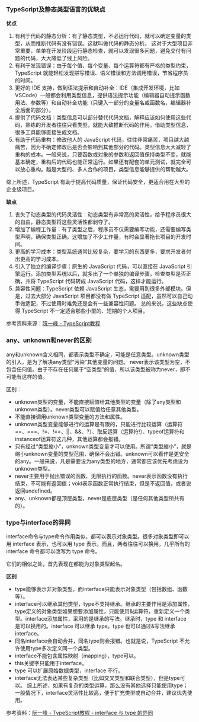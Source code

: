 
### TypeScript及静态类型语言的优缺点
**优点**
1. 有利于代码的静态分析：有了静态类型，不必运行代码，就可以确定变量的类型，从而推断代码有没有错误。这就叫做代码的静态分析。
这对于大型项目非常重要，单单在开发阶段运行静态检查，就可以发现很多问题，避免交付有问题的代码，大大降低了线上风险。
2. 有利于发现错误：由于每个值、每个变量、每个运算符都有严格的类型约束，TypeScript 就能轻松发现拼写错误、语义错误和方法调用错误，节省程序员的时间。
3. 更好的 IDE 支持，做到语法提示和自动补全：IDE（集成开发环境，比如 VSCode）一般都会利用类型信息，提供语法提示功能（编辑器自动提示函数用法、参数等）和自动补全功能（只键入一部分的变量名或函数名，编辑器补全后面的部分）。
4. 提供了代码文档：类型信息可以部分替代代码文档，解释应该如何使用这些代码，熟练的开发者往往只看类型，就能大致推断代码的作用。借助类型信息，很多工具能够直接生成文档。
5. 有助于代码重构：修改他人的 JavaScript 代码，往往非常痛苦，项目越大越痛苦，因为不确定修改后是否会影响到其他部分的代码。类型信息大大减轻了重构的成本。一般来说，只要函数或对象的参数和返回值保持类型不变，就能基本确定，重构后的代码也能正常运行。如果还有配套的单元测试，就完全可以放心重构。越是大型的、多人合作的项目，类型信息能够提供的帮助越大。

综上所述，TypeScript 有助于提高代码质量，保证代码安全，更适合用在大型的企业级项目。

**缺点**
1. 丧失了动态类型的代码灵活性：动态类型有非常高的灵活性，给予程序员很大的自由，静态类型将这些灵活性都剥夺了。
2. 增加了编程工作量：有了类型之后，程序员不仅需要编写功能，还需要编写类型声明，确保类型正确。这增加了不少工作量，有时会显著拖长项目的开发时间。
3. 更高的学习成本：类型系统通常比较复杂，要学习的东西更多，要求开发者付出更高的学习成本。
4. 引入了独立的编译步骤：原生的 JavaScript 代码，可以直接在 JavaScript 引擎运行。添加类型系统以后，就多出了一个单独的编译步骤，检查类型是否正确，并将 TypeScript 代码转成 JavaScript 代码，这样才能运行。
5. 兼容性问题：TypeScript 依赖 JavaScript 生态，需要用到很多外部模块。但是，过去大部分 JavaScript 项目都没有做 TypeScript 适配，虽然可以自己动手做适配，不过使用时难免还是会有一些兼容性问题。
总的来说，这些缺点使得 TypeScript 不一定适合那些小型的、短期的个人项目。

参考资料来源：[阮一峰 - TypeScript教程](https://wangdoc.com/typescript/intro)

### any、unknown和never的区别
any和unknown含义相同，都表示类型不确定，可能是任意类型。unknown类型的引入，是为了解决any类型“污染”其他变量的问题。
never表示该类型为空，不包含任何值。由于不存在任何属于“空类型”的值，所以该类型被称为never，即不可能有这样的值。

区别：
- unknown类型的变量，不能直接赋值给其他类型的变量（除了any类型和unknown类型）。never类型可以赋值给任意其他类型。
- 不能直接调用unknown类型变量的方法和属性。
- unknown类型变量能够进行的运算是有限的，只能进行比较运算（运算符==、===、!=、!==、||、&&、?）、取反运算（运算符!）、typeof运算符和instanceof运算符这几种，其他运算都会报错。
- 只有经过“类型缩小”，unknown类型变量才可以使用。所谓“类型缩小”，就是缩小unknown变量的类型范围，确保不会出错。unknown可以看作是更安全的any。一般来说，凡是需要设为any类型的地方，通常都应该优先考虑设为unknown类型。
- never主要用于抛出错误的函数、无限执行的函数。never表示函数没有执行结束，不可能有返回值；void表示函数正常执行结束，但是不返回值，或者说返回undefined。
- any、unknown都是顶层类型，never是底层类型（是任何其他类型所共有的）。

### type与interface的异同
interface命令与type命令作用类似，都可以表示对象类型。很多对象类型即可以用 interface 表示，也可以用 type 表示。而且，两者往往可以换用，几乎所有的 interface 命令都可以改写为 type 命令。

它们的相似之处，首先表现在都能为对象类型起名。

**区别**
- type能够表示非对象类型，而interface只能表示对象类型（包括数组、函数等）。
- interface可以继承其他类型，type不支持继承。继承的主要作用是添加属性，type定义的对象类型如果想要添加属性，只能使用&运算符，重新定义一个类型。interface添加属性，采用的是继承的写法。继承时，type 和 interface 是可以换用的。interface 可以继承 type。type 也可以通过&写法继承 interface。
- 同名interface会自动合并，同名type则会报错。也就是说，TypeScript 不允许使用type多次定义同一个类型。
- interface不能包含属性映射（mapping），type可以。
- this关键字只能用于interface。
- type 可以扩展原始数据类型，interface 不行。
- interface无法表达某些复杂类型（比如交叉类型和联合类型），但是type可以。
综上所述，如果有复杂的类型运算，那么没有其他选择只能使用type；一般情况下，interface灵活性比较高，便于扩充类型或自动合并，建议优先使用。

参考资料：[阮一峰 - TypeScript教程 - interface 与 type 的异同](https://wangdoc.com/typescript/interface#interface-%E4%B8%8E-type-%E7%9A%84%E5%BC%82%E5%90%8C)